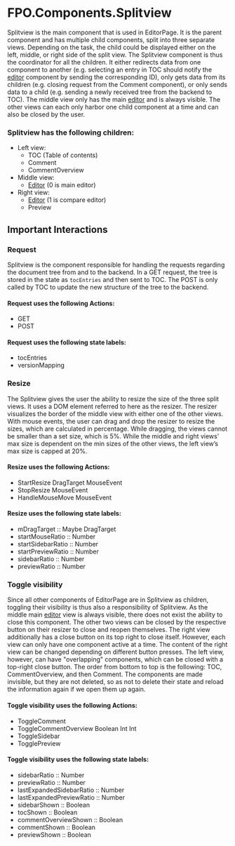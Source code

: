 # FPO.Components.Splitview

Splitview is the main component that is used in EditorPage. It is the parent component and has multiple child components, split into three separate views. Depending on the task, the child could be displayed either on the left, middle, or right side of the split view. The Splitview component is thus the coordinator for all the children. It either redirects data from one component to another (e.g. selecting an entry in TOC should notify the [editor](52-Editor.md) component by sending the corresponding ID), only gets data from its children (e.g. closing request from the Comment component), or only sends data to a child (e.g. sending a newly received tree from the backend to TOC). The middle view only has the main [editor](52-Editor.md) and is always visible. The other views can each only harbor one child component at a time and can also be closed by the user.

### Splitview has the following children:

- Left view:
  - TOC (Table of contents)
  - Comment
  - CommentOverview
- Middle view:
  - [Editor](52-Editor.md) (0 is main editor)
- Right view:
  - [Editor](52-Editor.md) (1 is compare editor)
  - Preview

## Important Interactions

### Request

Splitview is the component responsible for handling the requests regarding the document tree from and to the backend. In a GET request, the tree is stored in the state as `tocEntries` and then sent to TOC. The POST is only called by TOC to update the new structure of the tree to the backend.

#### Request uses the following Actions:

- GET
- POST

#### Request uses the following state labels:

- tocEntries
- versionMapping

### Resize

The Splitview gives the user the ability to resize the size of the three split views. It uses a DOM element referred to here as the resizer. The resizer visualizes the border of the middle view with either one of the other views. With mouse events, the user can drag and drop the resizer to resize the sizes, which are calculated in percentage. While dragging, the views cannot be smaller than a set size, which is 5%. While the middle and right views’ max size is dependent on the min sizes of the other views, the left view’s max size is capped at 20%.

#### Resize uses the following Actions:

- StartResize DragTarget MouseEvent
- StopResize MouseEvent
- HandleMouseMove MouseEvent

#### Resize uses the following state labels:

- mDragTarget :: Maybe DragTarget
- startMouseRatio :: Number
- startSidebarRatio :: Number
- startPreviewRatio :: Number
- sidebarRatio :: Number
- previewRatio :: Number

### Toggle visibility

Since all other components of EditorPage are in Splitview as children, toggling their visibility is thus also a responsibility of Splitview. As the middle main [editor](52-Editor.md) view is always visible, there does not exist the ability to close this component. The other two views can be closed by the respective button on their resizer to close and reopen themselves. The right view additionally has a close button on its top right to close itself. However, each view can only have one component active at a time. The content of the right view can be changed depending on different button presses. The left view, however, can have "overlapping" components, which can be closed with a top-right close button. The order from bottom to top is the following: TOC, CommentOverview, and then Comment. The components are made invisible, but they are not deleted, so as not to delete their state and reload the information again if we open them up again.

#### Toggle visibility uses the following Actions:

- ToggleComment
- ToggleCommentOverview Boolean Int Int
- ToggleSidebar
- TogglePreview

#### Toggle visibility uses the following state labels:

- sidebarRatio :: Number
- previewRatio :: Number
- lastExpandedSidebarRatio :: Number
- lastExpandedPreviewRatio :: Number
- sidebarShown :: Boolean
- tocShown :: Boolean
- commentOverviewShown :: Boolean
- commentShown :: Boolean
- previewShown :: Boolean

